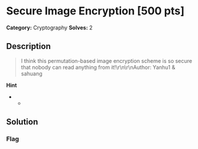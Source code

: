 # Secure Image Encryption [500 pts]

**Category:** Cryptography
**Solves:** 2

## Description
>I think this permutation-based image encryption scheme is so secure that nobody can read anything from it!\r\n\r\nAuthor: Yanhu1 & sahuang

**Hint**
* -

## Solution

### Flag

